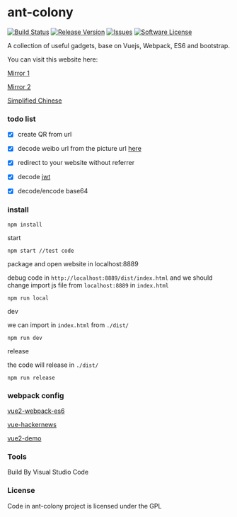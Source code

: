# ant-colony

[![Build Status](https://travis-ci.org/flyher/ant-colony.svg?branch=master)](https://travis-ci.org/flyher/ant-colony)
[![Release Version](https://img.shields.io/github/release/flyher/ant-colony.svg)](https://img.shields.io/github/release/flyher/ant-colony.svg)
[![Issues](https://img.shields.io/github/issues/flyher/ant-colony.svg)](https://img.shields.io/github/issues/flyher/ant-colony.svg)
[![Software License](https://img.shields.io/github/license/flyher/ant-colony.svg)](https://img.shields.io/github/license/flyher/ant-colony.svg)

A collection of useful gadgets, base on Vuejs, Webpack, ES6 and bootstrap. 

You can visit this website here:

[Mirror 1](https://tools.99diary.com)

[Mirror 2](https://www.99diary.com/ant-colony/)


[Simplified Chinese](README-CN.md)

### todo list

- [x] create QR from url

- [x] decode weibo url from the picture url  [here](https://www.v2ex.com/t/388152)

- [x] redirect to your website without referrer

- [x] decode [jwt](https://en.wikipedia.org/wiki/JSON_Web_Token)

- [x] decode/encode base64

### install


```shell
npm install
```

start
```
npm start //test code
```

package and open website in localhost:8889

debug code in `http://localhost:8889/dist/index.html` and we should change import js file from `localhost:8889` in `index.html`
```
npm run local
```


dev

we can import in `index.html` from `./dist/`
```shell
npm run dev
```

release

the code will release in `./dist/`
```
npm run release
```


### webpack config 

[vue2-webpack-es6](https://github.com/yaoyonstudio/vue2-webpack-es6)

[vue-hackernews](https://github.com/vuejs/vue-hackernews)

[vue2-demo](https://github.com/lzxb/vue2-demo)


### Tools

Build By Visual Studio Code

### License

Code in ant-colony project is licensed under the GPL
